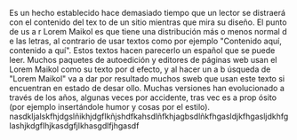 Es un hecho establecido hace demasiado tiempo que un 
lector se distraerá con el contenido del tex
to de un sitio mientras que mira su diseño. El punto de us
a
r Lorem Maikol es que tiene una distribución más o menos normal d
e las letras, al contrario de usar textos como 
por ejemplo "Contenido aquí, contenido a
quí". Estos textos hacen parecerlo un español que se puede 
leer. Muchos paquetes de autoedición y 
editores de páginas web usan el Lorem Maikol como su texto por d
efecto, y al hacer un
a b
úsqueda de "Lorem Maikol" va a dar por resultado muchos sweb que usan este texto si encuentran en estado de desar
ollo. Muchas versiones han 
evolucionado a través de los años, algunas veces por accidente, 
tras vec
es a prop
ósito (por ejemplo insertándole humor y cosas por el estilo).  
 nasdkljalskfhjdgslñikhjdgflkñjshdfkahsdlñfkhjagbsdlñkfhgasldjkfhgasljdkhfglashjkdgflhjkasdgfjlkhasgdlfjhgasdf